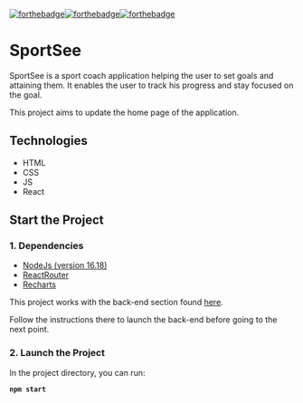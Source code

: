 [![forthebadge](https://forthebadge.com/images/badges/uses-html.svg)](https://forthebadge.com)[![forthebadge](https://forthebadge.com/images/badges/uses-css.svg)](https://forthebadge.com)[![forthebadge](https://forthebadge.com/images/badges/made-with-javascript.svg)](https://forthebadge.com)

# SportSee

SportSee is a sport coach application helping the user to set goals and attaining them. It enables the user to track his progress and stay focused on the goal.

This project aims to update the home page of the application.

## Technologies

- HTML
- CSS
- JS
- React

## Start the Project

### 1. Dependencies

- [NodeJs (version 16.18)](https://nodejs.org/en/)
- [ReactRouter](https://reactrouter.com/en/main)
- [Recharts](https://recharts.org/en-US/)

This project works with the back-end section found [here](https://github.com/OpenClassrooms-Student-Center/P9-front-end-dashboard).

Follow the instructions there to launch the back-end before going to the next point.

### 2. Launch the Project

In the project directory, you can run:

**`npm start`**
